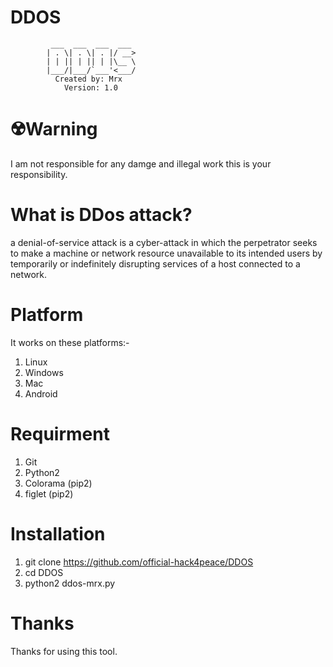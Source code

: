 # DDOS
             ___  ___  ___  ___ 
            | . \| . \| . |/ __>
            | | || | || | |\__ \
            |___/|___/`___'<___/
              Created by: Mrx
                Version: 1.0
# ☢️Warning
I am not responsible for any damge and illegal work this is your responsibility.
# What is DDos attack?
a denial-of-service attack is a cyber-attack in which the perpetrator seeks to make a machine or network resource unavailable to its intended users by temporarily or indefinitely disrupting services of a host connected to a network. 
# Platform
It works on these platforms:-
1. Linux
2. Windows 
3. Mac
4. Android
# Requirment
1. Git
2. Python2
3. Colorama (pip2)
4. figlet (pip2)
# Installation
1. git clone https://github.com/official-hack4peace/DDOS
2. cd DDOS
3. python2 ddos-mrx.py
# Thanks
Thanks for using this tool.
                    
